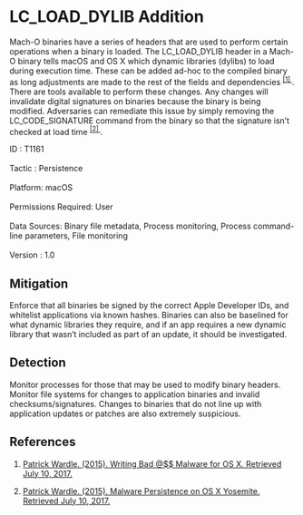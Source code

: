 <div class="container-fluid">
 <h1>
  LC_LOAD_DYLIB Addition
 </h1>
 <div class="row">
  <div class="col-md-8 description-body">
   <p>
    Mach-O binaries have a series of headers that are used to perform certain operations when a binary is loaded. The LC_LOAD_DYLIB header in a Mach-O binary tells macOS and OS X which dynamic libraries (dylibs) to load during execution time. These can be added ad-hoc to the compiled binary as long adjustments are made to the rest of the fields and dependencies
    <span class="scite-citeref-number" data-reference="Writing Bad Malware for OSX" id="scite-ref-1-a">
     <sup>
      <a aria-describedby="qtip-0" data-hasqtip="0" href="https://www.blackhat.com/docs/us-15/materials/us-15-Wardle-Writing-Bad-A-Malware-For-OS-X.pdf" target="_blank">
       [1]
      </a>
     </sup>
    </span>
    . There are tools available to perform these changes. Any changes will invalidate digital signatures on binaries because the binary is being modified. Adversaries can remediate this issue by simply removing the LC_CODE_SIGNATURE command from the binary so that the signature isn’t checked at load time
    <span class="scite-citeref-number" data-reference="Malware Persistence on OS X" id="scite-ref-2-a">
     <sup>
      <a aria-describedby="qtip-1" data-hasqtip="1" href="https://www.rsaconference.com/writable/presentations/file_upload/ht-r03-malware-persistence-on-os-x-yosemite_final.pdf" target="_blank">
       [2]
      </a>
     </sup>
    </span>
    .
   </p>
  </div>
  <div class="col-md-4">
   <div class="card">
    <div class="card-body">
     <div class="card-data">
      <span class="h5 card-title">
       ID
      </span>
      : T1161
      <br/>
      <br/>
     </div>
     <div class="card-data">
      <span class="h5 card-title">
      </span>
     </div>
     <div class="card-data">
      <span class="h5 card-title">
       Tactic
      </span>
      : Persistence
      <br/>
      <br/>
     </div>
     <div class="card-data">
      <span class="h5 card-title">
       Platform:
      </span>
      macOS
      <br/>
      <br/>
     </div>
     <div class="card-data">
      <span class="h5 card-title">
      </span>
     </div>
     <div class="card-data">
      <span class="h5 card-title">
       Permissions Required:
      </span>
      User
      <br/>
      <br/>
     </div>
     <div class="card-data">
      <span class="h5 card-title">
      </span>
     </div>
     <div class="card-data">
      <span class="h5 card-title">
       Data Sources:
      </span>
      Binary file metadata, Process monitoring, Process command-line parameters, File monitoring
      <br/>
      <br/>
     </div>
     <div class="card-data">
      <span class="h5 card-title">
      </span>
     </div>
     <div class="card-data">
      <span class="h5 card-title">
      </span>
     </div>
     <div class="card-data">
      <span class="h5 card-title">
      </span>
     </div>
     <div class="card-data">
      <span class="h5 card-title">
      </span>
     </div>
     <div class="card-data">
      <span class="h5 card-title">
      </span>
     </div>
     <div class="card-data">
      <span class="h5 card-title">
      </span>
     </div>
     <div class="card-data">
      <span class="h5 card-title">
      </span>
     </div>
     <div class="card-data">
      <span class="h5 card-title">
       Version
      </span>
      : 1.0
     </div>
    </div>
   </div>
  </div>
 </div>
 <h2 class="pt-3" id="mitigation">
  Mitigation
 </h2>
 <p>
  Enforce that all binaries be signed by the correct Apple Developer IDs, and whitelist applications via known hashes. Binaries can also be baselined for what dynamic libraries they require, and if an app requires a new dynamic library that wasn’t included as part of an update, it should be investigated.
 </p>
 <h2 class="pt-3" id="detection">
  Detection
 </h2>
 <p>
  Monitor processes for those that may be used to modify binary headers. Monitor file systems for changes to application binaries and invalid checksums/signatures. Changes to binaries that do not line up with application updates or patches are also extremely suspicious.
 </p>
 <h2 class="pt-3" id="references">
  References
 </h2>
 <div class="row">
  <div class="col">
   <ol>
    <li>
     <span class="scite-citation" id="scite-1">
      <span class="scite-citation-text">
       <a class="external text" href="https://www.blackhat.com/docs/us-15/materials/us-15-Wardle-Writing-Bad-A-Malware-For-OS-X.pdf" name="scite-1" rel="nofollow" target="_blank">
        Patrick Wardle. (2015). Writing Bad @$$ Malware for OS X. Retrieved July 10, 2017.
       </a>
      </span>
     </span>
    </li>
   </ol>
  </div>
  <div class="col">
   <ol start="2.0">
    <li>
     <span class="scite-citation" id="scite-2">
      <span class="scite-citation-text">
       <a class="external text" href="https://www.rsaconference.com/writable/presentations/file_upload/ht-r03-malware-persistence-on-os-x-yosemite_final.pdf" name="scite-2" rel="nofollow" target="_blank">
        Patrick Wardle. (2015). Malware Persistence on OS X Yosemite. Retrieved July 10, 2017.
       </a>
      </span>
     </span>
    </li>
   </ol>
  </div>
 </div>
</div>
